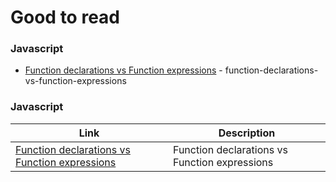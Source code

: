 
# Good to read

### Javascript
* [Function declarations vs Function expressions] - function-declarations-vs-function-expressions
### Javascript
| Link | Description |
| ------ | ------ |
|  [Function declarations vs Function expressions][PlDb] | Function declarations vs Function expressions  |

[//]: # (These are reference links used in the body of this note and get stripped out when the markdown processor does its job. There is no need to format nicely because it shouldn't be seen. Thanks SO - http://stackoverflow.com/questions/4823468/store-comments-in-markdown-syntax)

   [Function declarations vs Function expressions]: <https://javascriptweblog.wordpress.com/2010/07/06/function-declarations-vs-function-expressions/>
   [PlDb]: <https://javascriptweblog.wordpress.com/2010/07/06/function-declarations-vs-function-expressions/>
